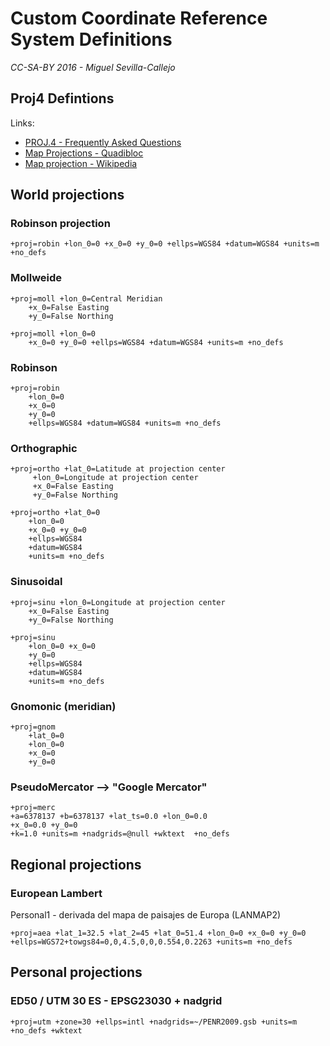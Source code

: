 Custom Coordinate Reference System Definitions
==============================================
*CC-SA-BY 2016 - Miguel Sevilla-Callejo*

## Proj4 Defintions
Links:
- [PROJ.4 - Frequently Asked Questions](http://proj.maptools.org/faq.html)
- [Map Projections - Quadibloc](http://www.quadibloc.com/maps/mapint.htm)
- [Map projection - Wikipedia](https://en.wikipedia.org/wiki/Map_projection)

## World projections

### Robinson projection
	+proj=robin +lon_0=0 +x_0=0 +y_0=0 +ellps=WGS84 +datum=WGS84 +units=m +no_defs

### Mollweide
	+proj=moll +lon_0=Central Meridian
        +x_0=False Easting
        +y_0=False Northing

	+proj=moll +lon_0=0
    	+x_0=0 +y_0=0 +ellps=WGS84 +datum=WGS84 +units=m +no_defs

### Robinson
	+proj=robin
    	+lon_0=0
        +x_0=0
        +y_0=0
        +ellps=WGS84 +datum=WGS84 +units=m +no_defs
        
### Orthographic
	+proj=ortho +lat_0=Latitude at projection center 
         +lon_0=Longitude at projection center
         +x_0=False Easting
         +y_0=False Northing

	+proj=ortho +lat_0=0
    	+lon_0=0
        +x_0=0 +y_0=0
        +ellps=WGS84
        +datum=WGS84
        +units=m +no_defs

### Sinusoidal
	+proj=sinu +lon_0=Longitude at projection center
    	+x_0=False Easting
    	+y_0=False Northing

	+proj=sinu
    	+lon_0=0 +x_0=0
        +y_0=0
        +ellps=WGS84
        +datum=WGS84
        +units=m +no_defs

### Gnomonic (meridian)
	+proj=gnom
    	+lat_0=0
        +lon_0=0
        +x_0=0
        +y_0=0

### PseudoMercator --> "Google Mercator"
	+proj=merc
    +a=6378137 +b=6378137 +lat_ts=0.0 +lon_0=0.0
    +x_0=0.0 +y_0=0 
    +k=1.0 +units=m +nadgrids=@null +wktext  +no_defs

## Regional projections

### European Lambert

Personal1 - derivada del mapa de paisajes de Europa (LANMAP2)

	+proj=aea +lat_1=32.5 +lat_2=45 +lat_0=51.4 +lon_0=0 +x_0=0 +y_0=0 +ellps=WGS72+towgs84=0,0,4.5,0,0,0.554,0.2263 +units=m +no_defs

## Personal projections

### ED50 / UTM 30 ES - EPSG23030 + nadgrid
	+proj=utm +zone=30 +ellps=intl +nadgrids=~/PENR2009.gsb +units=m +no_defs +wktext